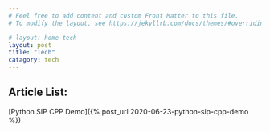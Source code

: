 ```yaml
---
# Feel free to add content and custom Front Matter to this file.
# To modify the layout, see https://jekyllrb.com/docs/themes/#overriding-theme-defaults

# layout: home-tech
layout: post
title: "Tech"
catagory: tech
---
```


## Article List:
[Python SIP CPP Demo]({% post_url 2020-06-23-python-sip-cpp-demo %}) <br/>
